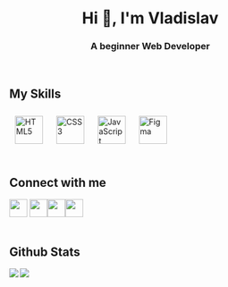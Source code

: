 <h1 align="center">Hi 👋, I'm Vladislav</h1>
<h3 align="center">A beginner Web Developer</h3>
  

<br/>  


## My Skills 


<div align="left">  
<a href="https://en.wikipedia.org/wiki/HTML5" target="_blank"><img style="margin: 10px" src="https://profilinator.rishav.dev/skills-assets/html5-original-wordmark.svg" alt="HTML5" height="50" /></a>  
<a href="https://www.w3schools.com/css/" target="_blank"><img style="margin: 10px" src="https://profilinator.rishav.dev/skills-assets/css3-original-wordmark.svg" alt="CSS3" height="50" /></a>  
<a href="https://www.javascript.com/" target="_blank"><img style="margin: 10px" src="https://profilinator.rishav.dev/skills-assets/javascript-original.svg" alt="JavaScript" height="50" /></a>  
<a href="https://www.figma.com/" target="_blank"><img style="margin: 10px" src="https://profilinator.rishav.dev/skills-assets/figma-icon.svg" alt="Figma" height="50" /></a>  
</div>



<br/>  



## Connect with me  

                  
                  
<div align="left"><a href="https://discord.com/users/curlyvld" target="_blank" rel="noreferrer"><img src="https://raw.githubusercontent.com/danielcranney/readme-generator/main/public/icons/socials/discord.svg" width="32" height="32" /></a>                 <a href="https://www.github.com/curlyvld" target="_blank" rel="noreferrer"><img src="https://raw.githubusercontent.com/danielcranney/readme-generator/main/public/icons/socials/github.svg" width="32" height="32" /></a><a href="http://www.instagram.com/curlyvld" target="_blank" rel="noreferrer"><img src="https://raw.githubusercontent.com/danielcranney/readme-generator/main/public/icons/socials/instagram.svg" width="32" height="32" /></a><a href="https://t.me/fasgem" target="_blank" rel="noreferrer"><img src="https://cdn.worldvectorlogo.com/logos/telegram-1.svg" width="32" height="32" /></a></div>

<br/>




## Github Stats  
<img src="https://github-readme-stats.vercel.app/api?username=curlyvld&show_icons=true&count_private=true&hide_border=true" align="left" />  

<img src="https://github-readme-stats.vercel.app/api/top-langs/?username=curlyvld&hide_border=true&layout=compact" align="left" />  

<br/>  


